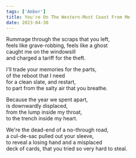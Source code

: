 ```yaml
---
tags: ['Amber']
title: You're On The Western-Most Coast From Me
date: 2023-04-30
---
```


Rummage through the scraps that you left,  
feels like grave-robbing, feels like a ghost  
caught me on the windowsill  
and charged a tariff for the theft.

I'll trade your memories for the parts,  
of the reboot that I need  
for a clean slate, and restart,  
to part from the salty air that you breathe.

Because the year we spent apart,  
is downwardly displaced,  
from the lump inside my throat,  
to the trench inside my heart.

We're the dead-end of a no-through road,  
a cul-de-sac pulled out your sleeve,  
to reveal a losing hand and a misplaced  
deck of cards, that you tried so very hard to steal.
